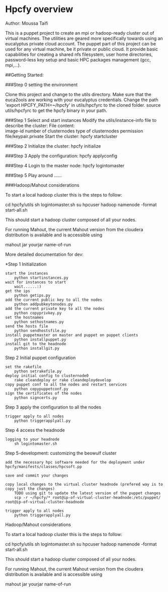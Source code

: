 # Hpcfy overview
Author: Moussa Taifi

This is a puppet project to create an mpi or hadoop-ready cluster out of virtual machines. The utilities are geared more specifically towards using an eucalyptus private cloud account. The puppet part of this project can be used for any virtual machine, be it private or public cloud. It provide basic capabilities for creating a shared nfs filesystem, user home directories, password-less key setup and basic HPC packages management (gcc, mpi,...).


##Getting Started:

###Step 0 setting the environment

Clone this project and change to the utils directory. 
Make sure that the euca2ools are working with your eucalyptus credentials.
Change the path 'export HPCFY_PATH=~/hpcfy' in utils/hpcfyrc to the cloned folder.
source utils/hpcfyrc to get the hpcfy binary in your path.

###Step 1 
	Select and start instances
	Modify the utils/instance-info file to describe the cluster:
		File content:		
			image-id
			number of clusternodes
			type of clusternodes
			permission file/keypair.private
	Start the cluster:
		hpcfy startcluster

###Step 2 
	Initialize the cluster:
		hpcfy initialize

###Step 3 
	Apply the configuration:
		hpcfy applyconfig

###Step 4
	Login to the master node:
		hpcfy logintomaster

###Step 5 
	Play around
		......




###Hadoop/Mahout considerations

To start a local hadoop cluster this is the steps to follow:

cd hpcfy/utils
sh logintomaster.sh
su hpcuser
hadoop namenode -format
start-all.sh

This should start a hadoop cluster composed of all your nodes. 

For running Mahout, the current Mahout version from the cloudera distribution is available and is accessible using 

mahout jar yourjar name-of-run



	
	
More detailed documentation for dev:


*Step 1 Initialization

	start the instances
		python startinstances.py
	wait for instances to start
		wait......:)
	get the ips
		python getips.py
	add the current public key to all the nodes
		python addpubkeytonodes.py
	add the current private key to all the nodes
		python copyprivkey.py
	set the hostnames
		python sethostnames.py
	send the hosts file
		python sendhostsfile.py
	install puppetmaster on master and puppet on puppet clients
		python installpuppet.py
	install git to the headnode
		python installgit.py

Step 2 Initial puppet configuration

	set the rakefile
		python setrakefile.py
	deploy initial config to clusternode0
		rake cleandeploy or rake cleandeploydevelop
	copy puppet conf to all the nodes and restart services
		python copypuppetconf.py
	sign the certificates of the nodes
		python signcerts.py
	
Step 3 apply the configuration to all the nodes

	trigger apply to all nodes 
		python triggerapplyall.py		

Step 4 access the headnode
	
	logging to your headnode
		sh logintomaster.sh

Step 5-development: customizing the beowulf cluster

	add the necessary hpc software needed for the deployment under hpcfy/manifests/classes/hpcsoft.pp

	save and commit your changes

	copy local changes to the virtual cluster headnode (prefered way is to copy just the changes)
		TODO using git to update the latest version of the puppet changes 	
		scp -r ~/hpcfy/* root@ip-of-virtual-cluster-headnode:/etc/puppet/ root@ip-of-virtual-cluster-headnode

	trigger apply to all nodes 
		python triggerapplyall.py
	



Hadoop/Mahout considerations

To start a local hadoop cluster this is the steps to follow:

cd hpcfy/utils
sh logintomaster.sh
su hpcuser
hadoop namenode -format
start-all.sh

This should start a hadoop cluster composed of all your nodes. 

For running Mahout, the current Mahout version from the cloudera distribution is available and is accessible using 

mahout jar yourjar name-of-run




















